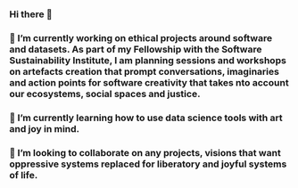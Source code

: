 ### Hi there 👋

### 🔭 I’m currently working on ethical projects around software and datasets. As part of my Fellowship with the Software Sustainability Institute, I am planning sessions and workshops on artefacts creation that prompt conversations, imaginaries and action points for software creativity that takes nto account our ecosystems, social spaces and justice.
### 🌱 I’m currently learning how to use data science tools with art and joy in mind.
### 👯 I’m looking to collaborate on any projects, visions that want oppressive systems replaced for liberatory and joyful systems of life.


<!--
**yadlra/yadlra** is a ✨ _special_ ✨ repository because its `README.md` (this file) appears on your GitHub profile.

Here are some ideas to get you started:

- 🔭 I’m currently working on ...
- 🌱 I’m currently learning ...
- 👯 I’m looking to collaborate on ...
- 🤔 I’m looking for help with ...
- 💬 Ask me about ...
- 📫 How to reach me: ...
- 😄 Pronouns: ...
- ⚡ Fun fact: ...
-->
